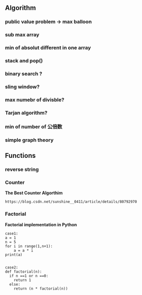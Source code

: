 
## Algorithm 


### public value problem -> max balloon 
### sub max array
### min of absolut different in one array 
### stack and pop()
### binary search ?
### sling window?
### max numebr of divisble?
### Tarjan algorithm?
### min of number of 公倍数
### simple graph theory 

## Functions
### reverse string 
 
### Counter
**The Best Counter Algorthim**
```
https://blog.csdn.net/sunshine__0411/article/details/80792970
```

### Factorial
**Factorial implementation in Python**
```
case1:
a = 1
n = 5
for i in range(1,n+1):
    a = a * i
print(a)


case2: 
def factorial(n):
  if n ==1 or n ==0:
    return 1
  else:
    return (n * factorial(n))
```
